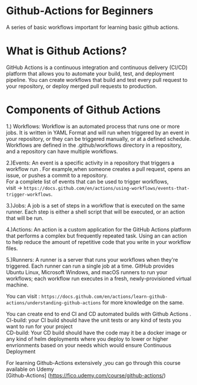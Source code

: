 # Github-Actions for Beginners
A series of basic workflows important for learning basic github actions.


# What is Github Actions?
GitHub Actions is a continuous integration and continuous delivery (CI/CD) platform that allows you to automate your build, test, and deployment pipeline. You can create workflows that build and test every pull request to your repository, or deploy merged pull requests to production.

# Components of Github Actions
1.) Workflows: Workflow is an automated process that runs one or more jobs. It is written in YAML Format and will run when triggered by an event in your repository, or they can be triggered manually, or at a defined schedule.
Workflows are defined in the .github/workflows directory in a repository, and a repository can have multiple workflows.

2.)Events: An event is a specific activity in a repository that triggers a workflow run . For example,when someone creates a pull request, opens an issue, or pushes a commit to a repository.<br>
For a complete list of events that can be used to trigger workflows,<br>
visit -> `https://docs.github.com/en/actions/using-workflows/events-that-trigger-workflows`.

3.)Jobs: A job is a set of steps in a workflow that is executed on the same runner. Each step is either a shell script that will be executed, or an action that will be run.

4.)Actions: An action is a custom application for the GitHub Actions platform that performs a complex but frequently repeated task. Using an can action to help reduce the amount of repetitive code that you write in your workflow files.

5.)Runners: A runner is a server that runs your workflows when they're triggered. Each runner can run a single job at a time. GitHub provides Ubuntu Linux, Microsoft Windows, and macOS runners to run your workflows; each workflow run executes in a fresh, newly-provisioned virtual machine.

You can visit : `https://docs.github.com/en/actions/learn-github-actions/understanding-github-actions` for more knowledge on the same.

You can create end to end CI and CD automated builds with Github Actions .<br>
CI-build: your CI build should have the unit tests or any kind of tests you want to run for your project <br> 
CD-build: Your CD build should have the code may it be a docker image or any kind of helm deployments where you deploy to lower or higher envrionments based on your needs which would ensure Continuous Deployment

For learning Github-Actions extensively ,you can go through this course available on Udemy <br> [Github-Actions]  (https://fico.udemy.com/course/github-actions/)

